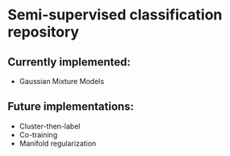 # Semi-supervised classification repository

## Currently implemented:
- Gaussian Mixture Models


## Future implementations:
- Cluster-then-label
- Co-training
- Manifold regularization
